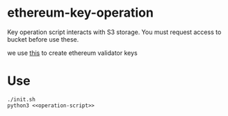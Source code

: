 # ethereum-key-operation
Key operation script interacts with S3 storage.
You must request access to bucket before use these.

we use [this](https://github.com/ethereum/staking-deposit-cli/releases/) to create ethereum validator keys

# Use
```
./init.sh
python3 <<operation-script>>
```